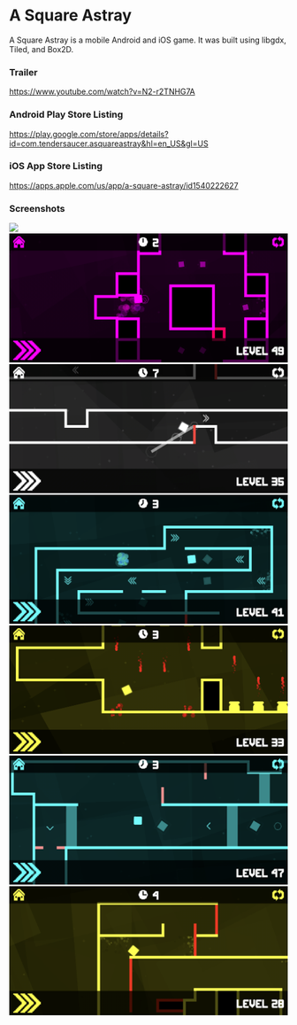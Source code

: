 # A Square Astray
A Square Astray is a mobile Android and iOS game. It was built using libgdx, Tiled, and Box2D.

### Trailer
https://www.youtube.com/watch?v=N2-r2TNHG7A

### Android Play Store Listing
https://play.google.com/store/apps/details?id=com.tendersaucer.asquareastray&hl=en_US&gl=US

### iOS App Store Listing
https://apps.apple.com/us/app/a-square-astray/id1540222627

### Screenshots
![](screenshots/featured.png)
![](screenshots/purple.png)
![](screenshots/grayscale.png)
![](screenshots/blue1.png)
![](screenshots/yellow1.png)
![](screenshots/blue2.png)
![](screenshots/yellow2.png)
